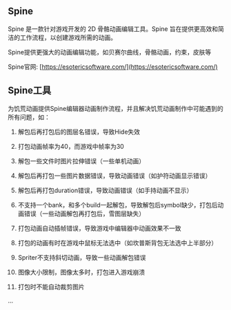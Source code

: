 ## Spine
Spine 是一款针对游戏开发的 2D 骨骼动画编辑工具。Spine 旨在提供更高效和简洁的工作流程，以创建游戏所需的动画。

Spine提供更强大的动画编辑功能，如贝赛尔曲线，骨骼动画，约束，皮肤等

Spine官网: [https://esotericsoftware.com/](https://esotericsoftware.com/)

## Spine工具
为饥荒动画提供Spine编辑器动画制作流程，并且解决饥荒动画制作中可能遇到的所有问题，如：

1. 解包后再打包后的图层名错误，导致Hide失效

2. 打包动画帧率为40，而游戏中帧率为30

3. 解包一些文件时图片拉伸错误（一些单机动画）

4. 解包后再打包一些图片数据错误，导致动画错误（如护符动画显示错误）

5. 解包后再打包duration错误，导致动画错误（如手持动画不显示）

6. 不支持一个bank，和多个build一起解包，导致解包后symbol缺少，打包后动画错误（一些动画解包再打包后，雪图层缺失）

7. 打包动画自动插帧错误，导致游戏中编辑器中动画效果不一致

8. 打包的动画有时在游戏中鼠标无法选中（如坎普斯背包无法选中上半部分）

9. Spriter不支持斜切动画，导致一些动画解包错误

10. 图像大小限制，图像太多时，打包进入游戏崩溃

11. 打包时不能自动裁剪图片

...
